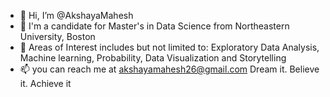 - 👋 Hi, I’m @AkshayaMahesh
- 👀 I'm a candidate for Master's in Data Science from Northeastern University, Boston
- 🌱 Areas of Interest includes but not limited to: Exploratory Data Analysis, Machine learning, Probability, Data Visualization and Storytelling 
- 📫 you can reach me at akshayamahesh26@gmail.com
Dream it. Believe it. Achieve it

<!---
AkshayaMahesh/AkshayaMahesh is a ✨ special ✨ repository because its `README.md` (this file) appears on your GitHub profile.
You can click the Preview link to take a look at your changes.
--->
